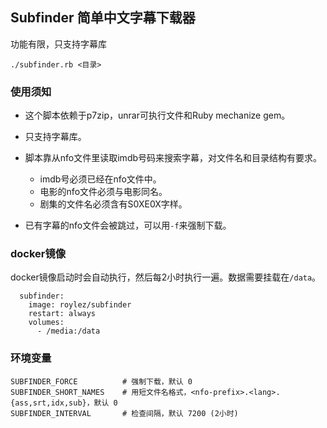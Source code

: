 ## Subfinder 简单中文字幕下载器

功能有限，只支持字幕库

```
./subfinder.rb <目录>
```

### 使用须知

- 这个脚本依赖于p7zip，unrar可执行文件和Ruby mechanize gem。

- 只支持字幕库。

- 脚本靠从nfo文件里读取imdb号码来搜索字幕，对文件名和目录结构有要求。

  + imdb号必须已经在nfo文件中。
  + 电影的nfo文件必须与电影同名。
  + 剧集的文件名必须含有S0XE0X字样。

- 已有字幕的nfo文件会被跳过，可以用`-f`来强制下载。

### docker镜像

docker镜像启动时会自动执行，然后每2小时执行一遍。数据需要挂载在`/data`。


```
  subfinder:
    image: roylez/subfinder
    restart: always
    volumes:
      - /media:/data
```

### 环境变量

```
SUBFINDER_FORCE          # 强制下载，默认 0
SUBFINDER_SHORT_NAMES    # 用短文件名格式，<nfo-prefix>.<lang>.{ass,srt,idx,sub}，默认 0
SUBFINDER_INTERVAL       # 检查间隔，默认 7200 (2小时)
```
